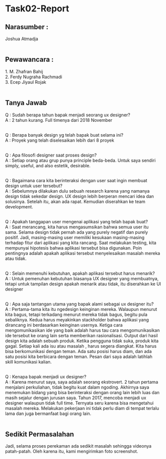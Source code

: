 
# Task02-Report

<h2>Narasumber : </h2>
Joshua Atmadja <br><br>

<h2>Pewawancara : </h2>
1. M. Zhafran Bahij<br>
2. Ferdy Nugraha Rachmadi<br>
3. Ecep Jiyaul Rojak<br><br>


<h2>Tanya Jawab</h2>
Q : Sudah berapa tahun bapak menjadi seorang ux designer?<br>
A : 2 tahun kurang. Full timenya dari 2018 November<br><br>

Q : Berapa banyak design yg telah bapak buat selama ini?<br>
A : Proyek yang telah diselesaikan lebih dari 8 proyek <br><br>

Q : Apa filosofi designer saat proses design?<br>
A : Setiap orang atau grup punya principle beda-beda. Untuk saya sendiri simply, useful, and also estetik, desirable.<br><br>

Q : Bagaimana cara kita berinteraksi dengan user saat ingin membuat design untuk user tersebut?<br>
A : Sebelumnya dilakukan dulu sebuah research karena yang namanya design tidak sekedar design. UX design lebih berperan mencari idea dan solusinya. Setelah itu, akan ada rapat. Kemudian diserahkan ke team development.<br><br>


Q : Apakah tanggapan user mengenai aplikasi yang telah bapak buat?<br>
A : Saat merancang, kita harus mengasumsikan bahwa semua user itu sama. Selama design tidak pernah ada yang purely negatif dan purely positif. Jadi, masing-masing user memiliki kesukaan masing-masing terhadap fitur dari aplikasi yang kita rancang. Saat melakukan testing, kita mempunyai hipotesis bahwa aplikasi tersebut bisa digunakan. Poin pentingnya adalah apakah aplikasi tersebut menyelesaikan masalah mereka atau tidak.<br><br>

Q : Selain memenuhi kebutuhan, apakah aplikasi tersebut harus menarik?<br>
A : Untuk pemenuhan kebutuhan biasanya UX designer yang membuatnya, tetapi untuk tampilan design apakah menarik atau tidak, itu diserahkan ke UI designer<br><br>


Q : Apa saja tantangan utama yang bapak alami sebagai ux designer itu?<br>
A : Pertama-tama kita itu ngedesign keinginan mereka. Walaupun menurut kita bagus, tetapi terkadang menurut mereka tidak bagus, begitu pula sebaliknya. Kedua harus meyakinkan stackholder bahwa aplikasi yang dirancang ini berdasarkan keinginan usernya. Ketiga cara mengomunikasikan ide yang baik adalah harus tau cara mengomunikasikan ide tersebut ke orang lain serta memberikan rasionalisasi. Output dari hasil design kita adalah sebuah produk. Ketika pengguna tidak suka, produk kita gagal. Setiap kali ada isu atau masalah , harus segera diangkat. Kita harus bisa berkomunikasi dengan teman. Ada satu posisi harus diam, dan ada satu posisi kita berbicara dengan teman. Pesan dari saya adalah latihlah skill komunikasi kalian.<br><br>

Q : Kenapa bapak menjadi ux designer?<br>
A : Karena menurut saya, saya adalah seorang ekstrovert. 2 tahun pertama menjalani perkuliahan, tidak begitu kuat dalam ngoding. Akhirnya saya menemukan bidang yang bisa berinteraksi dengan orang lain lebih luas dan masih sejalur dengan jurusan saya. Tahun 2017, mencoba menjadi ux designer walaupun tidak full time. Ternyata seru karena bisa mengetahui masalah mereka. Melakukan pekerjaan ini tidak perlu diam di tempat terlalu lama dan juga bermanfaat bagi orang lain.<br><br>

<h2>Sedikit Permasalahan</h2>
Jadi, selama proses perekaman ada sedikit masalah sehingga videonya patah-patah. Oleh karena itu, kami mengirimkan foto screenshot.
